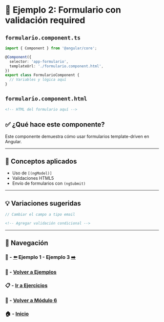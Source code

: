 # 🧪 Ejemplo 2: Formulario con validación required

## `formulario.component.ts`
```ts
import { Component } from '@angular/core';

@Component({
  selector: 'app-formulario',
  templateUrl: './formulario.component.html',
})
export class FormularioComponent {
  // Variables y lógica aquí
}
```

## `formulario.component.html`
```html
<!-- HTML del formulario aquí -->
```

## ✅ ¿Qué hace este componente?
Este componente demuestra cómo usar formularios template-driven en Angular.

---

## 🧠 Conceptos aplicados
- Uso de `[(ngModel)]`
- Validaciones HTML5
- Envío de formularios con `(ngSubmit)`

---

## 💡 Variaciones sugeridas

```ts
// Cambiar el campo a tipo email
```

```html
<!-- Agregar validación condicional -->
```

---

## 🔁 Navegación

### 🧪 - [⬅️](./Ejemplo_1.md) Ejemplo 1 - Ejemplo 3 [➡️](./Ejemplo_3.md)
### 🧪 - [Volver a Ejemplos](../README.md)
### 📋 - [Ir a Ejercicios](../../Ejercicios/README.md)
### 📘 - [Volver a Módulo 6](../../Modulo_6.md)
### 🏠 - [Inicio](../../../README.md)

